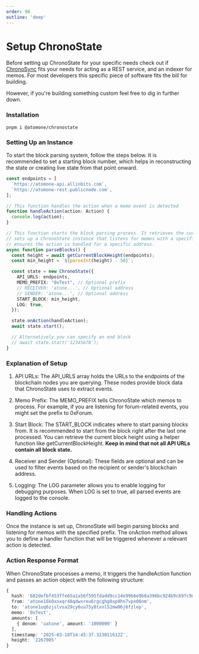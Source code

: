 ```yaml
---
order: 98
outline: 'deep'
---
```


# Setup ChronoState

Before setting up ChronoState for your specific needs check out if [ChronoSync](../sync/index) fits your needs for acting as a REST service, and an indexer for memos. For most developers this specific piece of software fits the bill for building.

However, if you're building something custom feel free to dig in further down.

### Installation

```
pnpm i @atomone/chronostate
```

### Setting Up an Instance

To start the block parsing system, follow the steps below. It is recommended to set a starting block number, which helps in reconstructing the state or creating live state from that point onward.

```ts
const endpoints = [
  `https://atomone-api.allinbits.com`,
  `https://atomone-rest.publicnode.com`,
];

// This function handles the action when a memo event is detected
function handleAction(action: Action) {
  console.log(action);
}

// This function starts the block parsing process. It retrieves the current block height,
// sets up a ChronoState instance that listens for memos with a specific prefix, and
// ensures the action is handled for a specific address.
async function parseBlocks() {
  const height = await getCurrentBlockHeight(endpoints);
  const min_height = `${parseInt(height) - 50}`;

  const state = new ChronoState({
    API_URLS: endpoints,
    MEMO_PREFIX: "0xTest", // Optional prefix
    // RECEIVER: 'atone...', // Optional address
    // SENDER: 'atone...', // Optional address
    START_BLOCK: min_height,
    LOG: true,
  });

  state.onAction(handleAction);
  await state.start();

  // Alternatively you can specify an end block
  // await state.start('12345678');
}
```

### Explanation of Setup

1. API URLs: The API_URLS array holds the URLs to the endpoints of the blockchain nodes you are querying. These nodes provide block data that ChronoState uses to extract events.

2. Memo Prefix: The MEMO_PREFIX tells ChronoState which memos to process. For example, if you are listening for forum-related events, you might set the prefix to 0xForum.

3. Start Block: The START_BLOCK indicates where to start parsing blocks from. It is recommended to start from the block right after the last one processed. You can retrieve the current block height using a helper function like getCurrentBlockHeight. **Keep in mind that not all API URLs contain all block state.**

4. Receiver and Sender (Optional): These fields are optional and can be used to filter events based on the recipient or sender's blockchain address.

5. Logging: The LOG parameter allows you to enable logging for debugging purposes. When LOG is set to true, all parsed events are logged to the console.

### Handling Actions

Once the instance is set up, ChronoState will begin parsing blocks and listening for memos with the specified prefix. The onAction method allows you to define a handler function that will be triggered whenever a relevant action is detected.

### Action Response Format

When ChronoState processes a memo, it triggers the handleAction function and passes an action object with the following structure:

```ts
{
  hash: '682defbf453ffe65a1a56f595fdadd9cc14e99b6e9b8a396bc924b9c69fc9d0b',
  from: 'atone16k0xnxqr48qdwxreu6rgcghg0xp9hn7vpn06nm',
  to: 'atone1uq6zjslvsa29cy6uu75y8txnl52mw06j6fzlep',
  memo: '0xTest',
  amounts: [
    { denom: 'uatone', amount: '1000000' }
  ],
  timestamp: '2025-03-18T14:45:37.323011612Z',
  height: '2267005'
}
```

